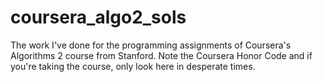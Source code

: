 # coursera_algo2_sols
The work I've done for the programming assignments of Coursera's Algorithms 2 course from Stanford. Note the Coursera Honor Code and if you're taking the course, only look here in desperate times.
